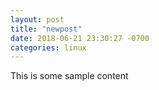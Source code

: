 ```yaml
---
layout: post
title: "newpost"
date: 2018-06-21 23:30:27 -0700
categories: linux
---
```


This is some sample content

